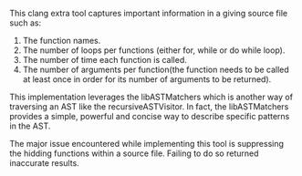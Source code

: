 This clang extra tool captures important information in a giving source file such as:
1) The function names.
2) The number of loops per functions (either for, while or do while loop).
3) The number of time each function is called.
4) The number of arguments per function(the function needs to be called at least once in order for its number of arguments to be returned).

This implementation leverages the libASTMatchers which is another way of traversing an AST like
the recursiveASTVisitor. In fact, the libASTMatchers provides a simple, powerful and concise way
to describe specific patterns in the AST.

The major issue encountered while implementing this tool is suppressing the hidding functions within
a source file. Failing to do so returned inaccurate results.
